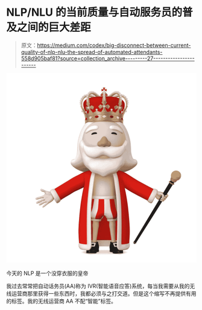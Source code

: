 # NLP/NLU 的当前质量与自动服务员的普及之间的巨大差距

> 原文：<https://medium.com/codex/big-disconnect-between-current-quality-of-nlp-nlu-the-spread-of-automated-attendants-558d905baf81?source=collection_archive---------27----------------------->

![](img/0756ed9737298bc7718bdfa3e993f0c8.png)

今天的 NLP 是一个没穿衣服的皇帝

我过去常常把自动话务员(AA)称为 IVR(智能语音应答)系统，每当我需要从我的无线运营商那里获得一些东西时，我都必须与之打交道。但是这个缩写不再提供有用的标签。我的无线运营商 AA 不配“智能”标签。